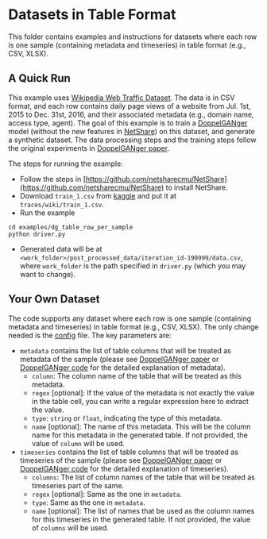 # Datasets in Table Format

This folder contains examples and instructions for datasets where each row is one sample (containing metadata and timeseries) in table format (e.g., CSV, XLSX).

## A Quick Run

This example uses [Wikipedia Web Traffic Dataset](https://www.kaggle.com/competitions/web-traffic-time-series-forecasting/data). The data is in CSV format, and each row contains daily page views of a website from Jul. 1st, 2015 to Dec. 31st, 2016, and their associated metadata (e.g., domain name, access type, agent). The goal of this example is to train a [DoppelGANger](https://github.com/fjxmlzn/DoppelGANger) model (without the new features in [NetShare](https://github.com/netsharecmu/NetShare)) on this dataset, and generate a synthetic dataset. The data processing steps and the training steps follow the original experiments in [DoppelGANger paper](http://arxiv.org/abs/1909.13403).

The steps for running the example:

* Follow the steps in [https://github.com/netsharecmu/NetShare](https://github.com/netsharecmu/NetShare) to install NetShare.
* Download `train_1.csv` from [kaggle](https://www.kaggle.com/competitions/web-traffic-time-series-forecasting/data) and put it at `traces/wiki/train_1.csv`.
* Run the example

```
cd examples/dg_table_row_per_sample
python driver.py
```
* Generated data will be at `<work_folder>/post_processed_data/iteration_id-199999/data.csv`, where `work_folder` is the path specified in `driver.py` (which you may want to change).

## Your Own Dataset
The code supports any dataset where each row is one sample (containing metadata and timeseries) in table format (e.g., CSV, XLSX). The only change needed is the [config](https://github.com/netsharecmu/NetShare/tree/master/examples/dg_table_row_per_sample/config_example_wiki.json) file. The key parameters are:

* `metadata` contains the list of table columns that will be treated as metadata of the sample (please see [DoppelGANger paper](http://arxiv.org/abs/1909.13403) or [DoppelGANger code](https://github.com/fjxmlzn/DoppelGANger) for the detailed explanation of metadata).
	* `column`: The column name of the table that will be treated as this metadata.
	* `regex` [optional]: If the value of the metadata is not exactly the value in the table cell, you can write a regular expression here to extract the value.
	* `type`: `string` or `float`, indicating the type of this metadata.
	* `name` [optional]: The name of this metadata. This will be the column name for this metadata in the generated table. If not provided, the value of `column` will be used.
* `timeseries` contains the list of table columns that will be treated as timeseries of the sample (please see [DoppelGANger paper](http://arxiv.org/abs/1909.13403) or [DoppelGANger code](https://github.com/fjxmlzn/DoppelGANger) for the detailed explanation of timeseries).
	* `columns`: The list of column names of the table that will be treated as timeseries part of the same.
	* `regex` [optional]: Same as the one in `metadata`.
	* `type`: Same as the one in `metadata`.
	* `name` [optional]: The list of names that be used as the column names for this timeseries in the generated table. If not provided, the value of `columns` will be used.

